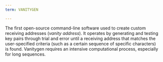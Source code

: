 ```yaml
---
term: VANITYGEN

---
```

The first open-source command-line software used to create custom receiving addresses (*vanity address*). It operates by generating and testing key pairs through trial and error until a receiving address that matches the user-specified criteria (such as a certain sequence of specific characters) is found. Vanitygen requires an intensive computational process, especially for long sequences.